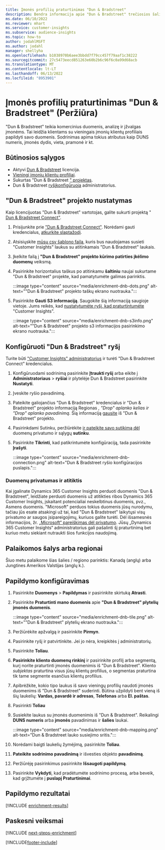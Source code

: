 ```yaml
---
title: Įmonės profilių praturtinimas "Dun & Bradstreet"
description: Bendra informacija apie "Dun & Bradstreet" trečiosios šalies sodrinimą.
ms.date: 06/10/2022
ms.reviewer: mhart
ms.service: customer-insights
ms.subservice: audience-insights
ms.topic: how-to
author: jodahlMSFT
ms.author: jodahl
manager: shellyha
ms.openlocfilehash: b1038970b6aee3bbdd7f79cc457f79aaf1c38222
ms.sourcegitcommit: 27c5473eecd851263e60b2b6c96f6c0a99d68acb
ms.translationtype: MT
ms.contentlocale: lt-LT
ms.lasthandoff: 06/13/2022
ms.locfileid: "8953901"
---
```

# <a name="enrichment-of-company-profiles-with-dun--bradstreet-preview"></a>Įmonės profilių praturtinimas "Dun & Bradstreet" (Peržiūra)

"Dun & Bradstreet" teikia komercinius duomenis, analizę ir įžvalgas įmonėms. Tai leidžia klientams su vieningais įmonių klientų profiliais papildyti savo duomenis. Sodrinimas apima tokius atributus kaip DUNS numeris, įmonės dydis, vieta, pramonė ir kt.

## <a name="prerequisites"></a>Būtinosios sąlygos

- Aktyvi [Dun & Bradstreet](https://www.dnb.com/marketing/media/give-your-data-a-boost.html?source=microsoft_audience_insights) licencija.
- [Vieningi įmonių klientų profiliai](customer-profiles.md).
- Sukurtas "Dun & Bradstreet [" projektas](#set-up-your-dun--bradstreet-project).
- Dun & Bradstreet [ryšį](connections.md)[konfigūruoja](#configure-a-connection-for-dun--bradstreet) administratorius.

## <a name="set-up-your-dun--bradstreet-project"></a>"Dun & Bradstreet" projekto nustatymas

Kaip licencijuotas "Dun & Bradstreet" vartotojas, galite sukurti projektą " [Dun & Bradstreet Connect"](https://connect.dnb.com?lead_source=microsoft_audienceinsights).

1. Prisijunkite prie ["Dun & Bradstreet Connect"](https://connect.dnb.com?lead_source=microsoft_audienceinsights). Norėdami gauti kredencialus, [atkurkite slaptažodį](https://sso.dnb.com/signin/forgot-password?lead_source=microsoft_audienceinsights).

1. Atsisiųskite [mūsų csv šablono failą](https://c360devenrichment.blob.core.windows.net/mapping/DnBCIdatamapping.csv), kuris bus naudojamas susieti "Customer Insights" laukus su atitinkamais "Dun & Bradstreet" laukais.

1. Įkelkite failą į **"Dun & Bradstreet" projekto kūrimo patirties įkėlimo duomenų** veiksmą.

1. Pasirinkite horizontalius taškus po atitinkamu **šaltiniu** naujai sukurtame "Dun & Bradstreet" projekte, kad pamatytumėte galimas parinktis.

   :::image type="content" source="media/enrichment-dnb-dots.png" alt-text="&quot;Dun & Bradstreet&quot; projekto taškų ekrano nuotrauka.":::

1. Pasirinkite **Gauti S3 informaciją**. Saugokite šią informaciją saugioje vietoje. Jums reikės, kad [nustatytumėte ryšį, kad praturtintumėte](#configure-a-connection-for-dun--bradstreet) "Customer Insights".

   :::image type="content" source="media/enrichment-dnb-s3info.png" alt-text="&quot;Dun & Bradstreet&quot; projekto s3 informacijos pasirinkimo ekrano nuotrauka.":::

## <a name="configure-a-connection-for-dun--bradstreet"></a>Konfigūruoti "Dun & Bradstreet" ryšį

Turite būti ["Customer Insights" administratorius](permissions.md#admin) ir turėti "Dun & Bradstreet Connect" kredencialus.

1. Konfigūruodami sodrinimą pasirinkite **Įtraukti ryšį** arba eikite į **Administratoriaus** > **ryšiai** ir plytelėje Dun & Bradstreet pasirinkite **Nustatyti**.

1. Įveskite ryšio pavadinimą.

1. Pateikite galiojančius "Dun & Bradstreet" kredencialus ir "Dun & Bradstreet" projekto informaciją Regionas *, "Drop" aplanko kelias ir "Drop" aplanko pavadinimą*. Šią informaciją [gausite](#set-up-your-dun--bradstreet-project) iš "Dun & Bradstreet" projekto.

1. Pasirinkdami Sutinku, peržiūrėkite [ir pateikite savo sutikimą dėl](#data-privacy-and-compliance) duomenų privatumo ir sąlygų **sutinku**.

1. Pasirinkite **Tikrinti**, kad patikrintumėte konfigūraciją, tada pasirinkite **Įrašyti**.

   :::image type="content" source="media/enrichment-dnb-connection.png" alt-text="Dun & Bradstreet ryšio konfigūracijos puslapis.":::

### <a name="data-privacy-and-compliance"></a>Duomenų privatumas ir atitiktis

Kai įgalinate Dynamics 365 Customer Insights perduoti duomenis "Dun & Bradstreet", leidžiate perduoti duomenis už atitikties ribos Dynamics 365 Customer Insights, įskaitant potencialiai neskelbtinus duomenis, pvz., Asmens duomenis. "Microsoft" perduos tokius duomenis jūsų nurodymu, tačiau jūs esate atsakingi už tai, kad "Dun & Bradstreet" laikytųsi visų privatumo ar saugos įsipareigojimų, kuriuos galite turėti. Dėl išsamesnės informacijos, žr. [„Microsoft“ pareiškimas dėl privatumo](https://go.microsoft.com/fwlink/?linkid=396732).
Jūsų „Dynamics 365 Customer Insights“ administratorius gali pašalinti šį praturtinimą bet kuriuo metu siekiant nutraukti šios funkcijos naudojimą.

## <a name="supported-countries-or-regions"></a>Palaikomos šalys arba regionai

Šiuo metu palaikome šias šalies / regiono parinktis: Kanadą (anglų) arba Jungtines Amerikos Valstijas (anglų k.).

## <a name="configure-the-enrichment"></a>Papildymo konfigūravimas

1. Pasirinkite **Duomenys** > **Papildymas** ir pasirinkite skirtuką **Atrasti**.

1. Pasirinkite **Praturtinti mano duomenis** apie **"Dun & Bradstreet" plytelių įmonės duomenis**.

   :::image type="content" source="media/enrichment-dnb-tile.png" alt-text="&quot;Dun & Bradstreet&quot; plytelių ekrano nuotrauka.":::

1. Peržiūrėkite apžvalgą ir pasirinkite **Pirmyn**.

1. Pasirinkite ryšį ir patvirtinkite. Jei jo nėra, kreipkitės į administratorių.

1. Pasirinkite **Toliau**.

1. **Pasirinkite kliento duomenų rinkinį** ir pasirinkite profilį arba segmentą, kurį norite praturtinti įmonės duomenimis iš "Dun & Bradstreet". Kliento *subjektas* praturtina visus jūsų klientų profilius, o segmentas praturtina tik tame segmente esančius klientų profilius.

1. Apibrėžkite, kokio tipo laukus iš savo vieningų profilių naudoti įmonės duomenims iš "Dun & Bradstreet" suderinti. Būtina užpildyti bent vieną iš šių laukelių: **Vardas, pavardė ir adresas**, **Telefonas** arba **El. paštas**.

1. Pasirinkti **Toliau**

1. Susiekite laukus su įmonės duomenimis iš "Dun & Bradstreet". Reikalingi **DUNS numeris** arba **įmonės** pavadinimas ir **šalies** laukai.

      :::image type="content" source="media/enrichment-dnb-mapping.png" alt-text="Dun & Bradstreet lauko susiejimo sritis.":::

1. Norėdami baigti laukelių žymėjimą, pasirinkite **Toliau**.

1. **Pateikite sodrinimo pavadinimą** ir išvesties objekto **pavadinimą**.

1. Peržiūrėję pasirinkimus pasirinkite **Išsaugoti papildymą**.

1. Pasirinkite **Vykdyti**, kad pradėtumėte sodrinimo procesą, arba beveik, kad grįžtumėte į **puslapį Praturtinimai**.

## <a name="enrichment-results"></a>Papildymo rezultatai

[!INCLUDE [enrichment-results](includes/enrichment-results.md)]

## <a name="next-steps"></a>Paskesni veiksmai

[!INCLUDE [next-steps-enrichment](includes/next-steps-enrichment.md)]

[!INCLUDE[footer-include](includes/footer-banner.md)]

